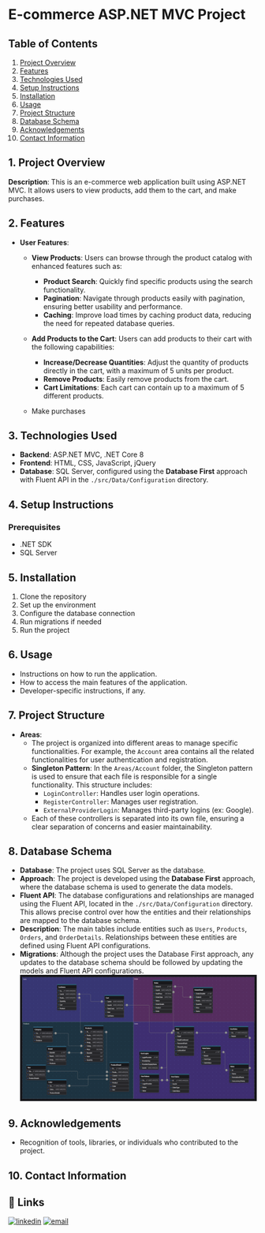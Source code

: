
# E-commerce ASP.NET MVC Project
## Table of Contents
1. [Project Overview](#1-project-overview)
2. [Features](#2-features)
3. [Technologies Used](#3-technologies-used)
4. [Setup Instructions](#4-setup-instructions)
5. [Installation](#5-installation)
6. [Usage](#6-usage)
7. [Project Structure](#7-project-structure)
8. [Database Schema](#8-database-schema)
9. [Acknowledgements](#9-acknowledgements)
10. [Contact Information](#10-contact-information)

## 1. Project Overview
**Description**: This is an e-commerce web application built using ASP.NET MVC. It allows users to view products, add them to the cart, and make purchases.

## 2. Features
- **User Features**:
  - **View Products**: Users can browse through the product catalog with enhanced features such as:
    - **Product Search**: Quickly find specific products using the search functionality.
    - **Pagination**: Navigate through products easily with pagination, ensuring better usability and performance.
    - **Caching**: Improve load times by caching product data, reducing the need for repeated database queries.
      
  - **Add Products to the Cart**: Users can add products to their cart with the following capabilities:
    - **Increase/Decrease Quantities**: Adjust the quantity of products directly in the cart, with a maximum of 5 units per product.
    - **Remove Products**: Easily remove products from the cart.
    - **Cart Limitations**: Each cart can contain up to a maximum of 5 different products.
  - Make purchases

## 3. Technologies Used
- **Backend**: ASP.NET MVC, .NET Core 8
- **Frontend**: HTML, CSS, JavaScript, jQuery
- **Database**: SQL Server, configured using the **Database First** approach with Fluent API in the `./src/Data/Configuration` directory.

## 4. Setup Instructions
### Prerequisites
- .NET SDK
- SQL Server

## 5. Installation
1. Clone the repository
2. Set up the environment
3. Configure the database connection
4. Run migrations if needed
5. Run the project

## 6. Usage
- Instructions on how to run the application.
- How to access the main features of the application.
- Developer-specific instructions, if any.

## 7. Project Structure
- **Areas**:
  - The project is organized into different areas to manage specific functionalities. For example, the `Account` area contains all the related functionalities for user authentication and registration.
  - **Singleton Pattern**: In the `Areas/Account` folder, the Singleton pattern is used to ensure that each file is responsible for a single functionality. This structure includes:
    - `LoginController`: Handles user login operations.
    - `RegisterController`: Manages user registration.
    - `ExternalProviderLogin`: Manages third-party logins (ex: Google).
  - Each of these controllers is separated into its own file, ensuring a clear separation of concerns and easier maintainability.

## 8. Database Schema
- **Database**: The project uses SQL Server as the database.
- **Approach**: The project is developed using the **Database First** approach, where the database schema is used to generate the data models.
- **Fluent API**: The database configurations and relationships are managed using the Fluent API, located in the `./src/Data/Configuration` directory. This allows precise control over how the entities and their relationships are mapped to the database schema.
- **Description**: The main tables include entities such as `Users`, `Products`, `Orders`, and `OrderDetails`. Relationships between these entities are defined using Fluent API configurations.
- **Migrations**: Although the project uses the Database First approach, any updates to the database schema should be followed by updating the models and Fluent API configurations.
  ![database relationships](https://github.com/leh23211213/docker-dotnet-ecommerce-mvc/blob/main/src/Data/sql/DatabaseRelationShips.png)

## 9. Acknowledgements
- Recognition of tools, libraries, or individuals who contributed to the project.

## 10. Contact Information
## 🔗 Links

[![linkedin](https://img.shields.io/badge/linkedin-0A66C2?style=for-the-badge&logo=linkedin&logoColor=white)](https://www.linkedin.com/in/le-hiep-1809b4184/)
[![email](https://img.shields.io/badge/email-D14836?style=for-the-badge&logo=gmail&logoColor=white)](mailto:leh23211213@gmail.com)


